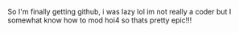 So I'm finally getting github, i was lazy lol
im not really a coder but I somewhat know how to mod hoi4 so thats pretty epic!!!

<!---
TriNitro-TNT/TriNitro-TNT is a ✨ special ✨ repository because its `README.md` (this file) appears on your GitHub profile.
You can click the Preview link to take a look at your changes.
--->
